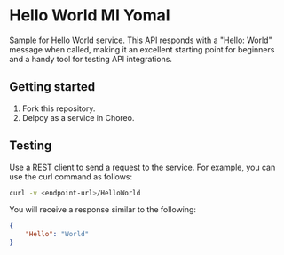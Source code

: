 # Hello World MI Yomal

Sample for Hello World service. This API responds with a "Hello: World" message when called, making it an excellent starting point for beginners and a handy tool for testing API integrations.

## Getting started

1. Fork this repository.
2. Delpoy as a service in Choreo.

## Testing

Use a REST client to send a request to the service. For example, you can use the curl command as follows:

```bash
curl -v <endpoint-url>/HelloWorld
```
You will receive a response similar to the following:

```json
{
    "Hello": "World"
}
```
